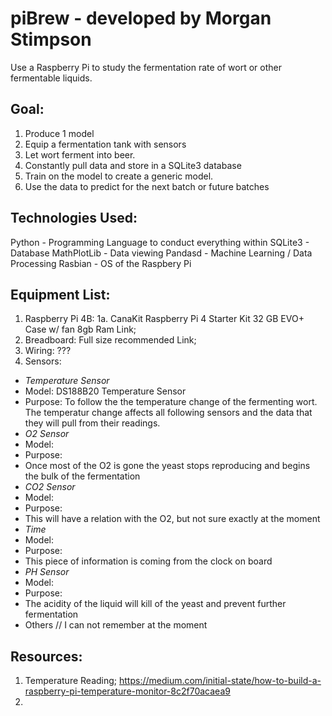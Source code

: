 # piBrew - developed by Morgan Stimpson
Use a Raspberry Pi to study the fermentation rate of wort or other fermentable liquids.

## Goal:
1. Produce 1 model
2. Equip a fermentation tank with sensors
3. Let wort ferment into beer.
4. Constantly pull data and store in a SQLite3 database
5. Train on the model to create a generic model.
6. Use the data to predict for the next batch or future batches

## Technologies Used:
Python      - Programming Language to conduct everything within
SQLite3     - Database
MathPlotLib - Data viewing
Pandasd     - Machine Learning / Data Processing
Rasbian     - OS of the Raspbery Pi

## Equipment List:
1. Raspberry Pi 4B:
    1a. CanaKit Raspberry Pi 4 Starter Kit
        32 GB EVO+
        Case w/ fan
        8gb Ram
        Link; 
2. Breadboard:
    Full size recommended
    Link; 
3. Wiring:
    ???
4. Sensors:
* *Temperature Sensor*
* Model: DS188B20 Temperature Sensor
* Purpose: To follow the the temperature change of the fermenting wort. The temperatur change affects all following sensors and the data that they will pull from their readings.
* *O2 Sensor* 
* Model:
* Purpose:
* Once most of the O2 is gone the yeast stops reproducing and begins the bulk of the fermentation
* *CO2 Sensor*
* Model:
* Purpose: 
* This will have a relation with the O2, but not sure exactly at the moment
* *Time*
* Model:
* Purpose:
* This piece of information is coming from the clock on board
* *PH Sensor*
* Model:
* Purpose: 
* The acidity of the liquid will kill of the yeast and prevent further fermentation
* Others // I can not remember at the moment

## Resources:
1. Temperature Reading;
    https://medium.com/initial-state/how-to-build-a-raspberry-pi-temperature-monitor-8c2f70acaea9
2. 
